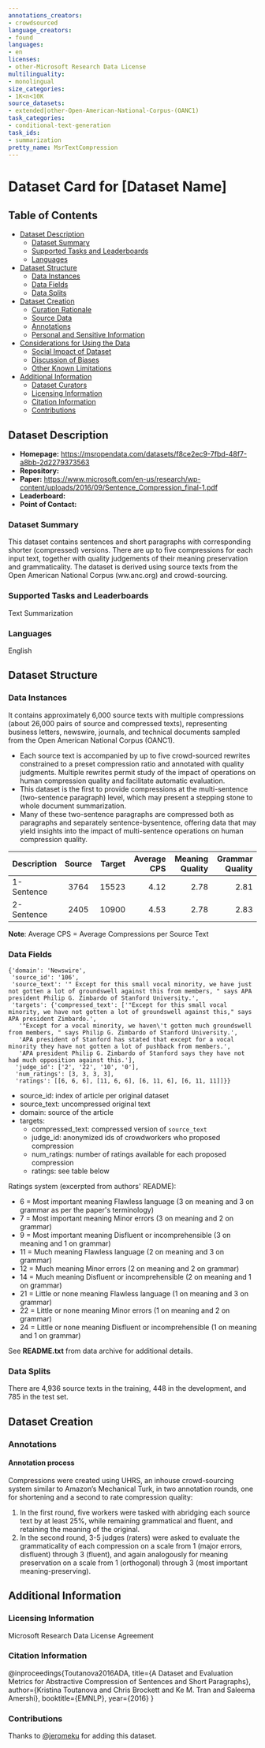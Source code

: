```yaml
---
annotations_creators:
- crowdsourced
language_creators:
- found
languages:
- en
licenses:
- other-Microsoft Research Data License
multilinguality:
- monolingual
size_categories:
- 1K<n<10K
source_datasets:
- extended|other-Open-American-National-Corpus-(OANC1)
task_categories:
- conditional-text-generation
task_ids:
- summarization
pretty_name: MsrTextCompression
---
```


# Dataset Card for [Dataset Name]

## Table of Contents
- [Dataset Description](#dataset-description)
  - [Dataset Summary](#dataset-summary)
  - [Supported Tasks and Leaderboards](#supported-tasks-and-leaderboards)
  - [Languages](#languages)
- [Dataset Structure](#dataset-structure)
  - [Data Instances](#data-instances)
  - [Data Fields](#data-fields)
  - [Data Splits](#data-splits)
- [Dataset Creation](#dataset-creation)
  - [Curation Rationale](#curation-rationale)
  - [Source Data](#source-data)
  - [Annotations](#annotations)
  - [Personal and Sensitive Information](#personal-and-sensitive-information)
- [Considerations for Using the Data](#considerations-for-using-the-data)
  - [Social Impact of Dataset](#social-impact-of-dataset)
  - [Discussion of Biases](#discussion-of-biases)
  - [Other Known Limitations](#other-known-limitations)
- [Additional Information](#additional-information)
  - [Dataset Curators](#dataset-curators)
  - [Licensing Information](#licensing-information)
  - [Citation Information](#citation-information)
  - [Contributions](#contributions)

## Dataset Description

- **Homepage:** https://msropendata.com/datasets/f8ce2ec9-7fbd-48f7-a8bb-2d2279373563
- **Repository:**
- **Paper:** https://www.microsoft.com/en-us/research/wp-content/uploads/2016/09/Sentence_Compression_final-1.pdf
- **Leaderboard:**
- **Point of Contact:**

### Dataset Summary

This dataset contains sentences and short paragraphs with corresponding shorter (compressed) versions. There are up to five compressions for each input text, together with quality judgements of their meaning preservation and grammaticality. The dataset is derived using source texts from the Open American National Corpus (ww.anc.org) and crowd-sourcing.

### Supported Tasks and Leaderboards

Text Summarization

### Languages

English

## Dataset Structure

### Data Instances

It contains approximately 6,000 source texts with multiple compressions (about 26,000 pairs of source and compressed texts), representing business letters, newswire, journals, and technical documents sampled from the Open American National Corpus (OANC1).

- Each source text is accompanied by up to five crowd-sourced rewrites constrained to a preset
compression ratio and annotated with quality judgments. Multiple rewrites permit study of the impact of operations on human compression quality and facilitate automatic evaluation.
- This dataset is the first to provide compressions at the multi-sentence (two-sentence paragraph)
level, which may present a stepping stone to whole document summarization.
- Many of these two-sentence paragraphs are compressed both as paragraphs and separately sentence-bysentence, offering data that may yield insights
into the impact of multi-sentence operations on human compression quality.

| Description       | Source | Target | Average CPS | Meaning Quality | Grammar Quality |
| :------------- | :----------: | -----------: | -----------: | -----------: | -----------: |
|  1-Sentence | 3764   | 15523    | 4.12 | 2.78 | 2.81 |
|  2-Sentence | 2405   | 10900    | 4.53 | 2.78 | 2.83 |

**Note**: Average CPS = Average Compressions per Source Text

### Data Fields

```
{'domain': 'Newswire',
 'source_id': '106',
 'source_text': '" Except for this small vocal minority, we have just not gotten a lot of groundswell against this from members, " says APA president Philip G. Zimbardo of Stanford University.',
 'targets': {'compressed_text': ['"Except for this small vocal minority, we have not gotten a lot of groundswell against this," says APA president Zimbardo.',
   '"Except for a vocal minority, we haven\'t gotten much groundswell from members, " says Philip G. Zimbardo of Stanford University.',
   'APA president of Stanford has stated that except for a vocal minority they have not gotten a lot of pushback from members.',
   'APA president Philip G. Zimbardo of Stanford says they have not had much opposition against this.'],
  'judge_id': ['2', '22', '10', '0'],
  'num_ratings': [3, 3, 3, 3],
  'ratings': [[6, 6, 6], [11, 6, 6], [6, 11, 6], [6, 11, 11]]}}
```

- source_id: index of article per original dataset
- source_text: uncompressed original text
- domain: source of the article
- targets:
  - compressed_text: compressed version of `source_text`
  - judge_id: anonymized ids of crowdworkers who proposed compression
  - num_ratings: number of ratings available for each proposed compression
  - ratings: see table below

Ratings system (excerpted from authors' README):

- 6 =	Most important meaning Flawless language      (3 on meaning and 3 on grammar as per the paper's terminology)
- 7	= Most important meaning Minor errors           (3 on meaning and 2 on grammar)
- 9	= Most important meaning Disfluent or incomprehensible (3 on meaning and 1 on grammar)
- 11 = Much meaning Flawless language                (2 on meaning and 3 on grammar)
- 12 = Much meaning Minor errors                     (2 on meaning and 2 on grammar)
- 14 = Much meaning Disfluent or incomprehensible    (2 on meaning and 1 on grammar)
- 21 = Little or none meaning Flawless language      (1 on meaning and 3 on grammar)
- 22 = Little or none meaning Minor errors           (1 on meaning and 2 on grammar)
- 24 = Little or none meaning Disfluent or incomprehensible (1 on meaning and 1 on grammar)

See **README.txt** from data archive for additional details.

### Data Splits

There are 4,936 source texts in the training, 448 in the development, and 785 in the test set.

## Dataset Creation

### Annotations

#### Annotation process

Compressions were created using UHRS, an inhouse crowd-sourcing system similar to Amazon’s Mechanical Turk, in two annotation rounds, one for shortening and a second to rate compression quality:

1. In the first round, five workers were tasked with abridging each source text by at least 25%, while remaining grammatical and fluent, and retaining the meaning of the original.
2. In the second round, 3-5 judges (raters) were asked to evaluate the grammaticality of each compression on a scale from 1 (major errors, disfluent) through 3 (fluent), and again analogously for meaning preservation on a scale from 1 (orthogonal) through 3 (most important meaning-preserving).

## Additional Information

### Licensing Information

Microsoft Research Data License Agreement
### Citation Information

@inproceedings{Toutanova2016ADA,
  title={A Dataset and Evaluation Metrics for Abstractive Compression of Sentences and Short Paragraphs},
  author={Kristina Toutanova and Chris Brockett and Ke M. Tran and Saleema Amershi},
  booktitle={EMNLP},
  year={2016}
}

### Contributions

Thanks to [@jeromeku](https://github.com/jeromeku) for adding this dataset.
